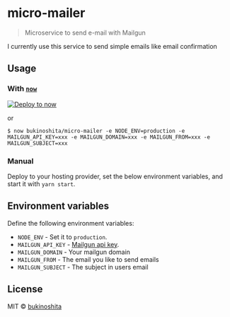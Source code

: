 # micro-mailer

> Microservice to send e-mail with Mailgun

I currently use this service to send simple emails like email confirmation

## Usage

### With [`now`](https://now.sh)

[![Deploy to now](https://deploy.now.sh/static/button.svg)](https://deploy.now.sh/?repo=https://github.com/bukinoshita/micro-mailer&NODE_ENV=production&env=MAILGUN_API_KEY&env=MAILGUN_DOMAIN&env=MAILGUN_FROM&env=MAILGUN_SUBJECT)

or

```
$ now bukinoshita/micro-mailer -e NODE_ENV=production -e MAILGUN_API_KEY=xxx -e MAILGUN_DOMAIN=xxx -e MAILGUN_FROM=xxx -e MAILGUN_SUBJECT=xxx
```

### Manual

Deploy to your hosting provider, set the below environment variables, and start it with `yarn start`.

## Environment variables

Define the following environment variables:

- `NODE_ENV` - Set it to `production`.
- `MAILGUN_API_KEY` - [Mailgun api key](https://app.mailgun.com/app/domains).
- `MAILGUN_DOMAIN` - Your mailgun domain
- `MAILGUN_FROM` - The email you like to send emails
- `MAILGUN_SUBJECT` - The subject in users email

## License

MIT © [bukinoshita](https://bukinoshita.io)
